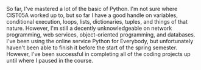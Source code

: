 So far, I've mastered a lot of the basic of Python. I'm not sure where CIST05A worked up to, but so far I have a good handle on variables, conditional execution, loops, lists, dictionaries, tuples, and things of that nature. However, I'm still a decently unknowledgeable on network programming, web services, object-oriented programming, and databases. I've been using the online service Python for Everybody, but unfortunately haven't been able to finish it before the start of the spring semester. However, I've been successful in completing all of the coding projects up until where I paused in the course.

